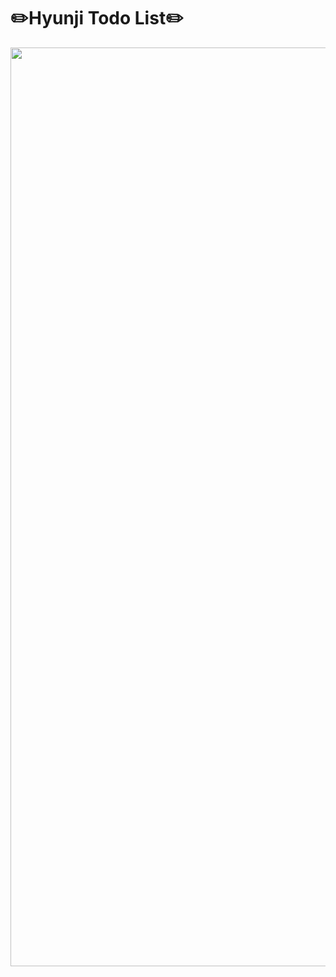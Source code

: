 <h1>✏️Hyunji Todo List✏️</h1>
<p align="center">
<img width="1470" alt="스크린샷 2023-11-01 오후 9 43 07" src="https://github.com/engelhyunji/todo/assets/145903783/c570ee98-cb6e-413e-881b-35f09da301da">
</p>

